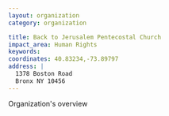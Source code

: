 ```yaml
---
layout: organization
category: organization

title: Back to Jerusalem Pentecostal Church
impact_area: Human Rights
keywords: 
coordinates: 40.83234,-73.89797
address: |
  1378 Boston Road
  Bronx NY 10456
---
```

Organization's overview
